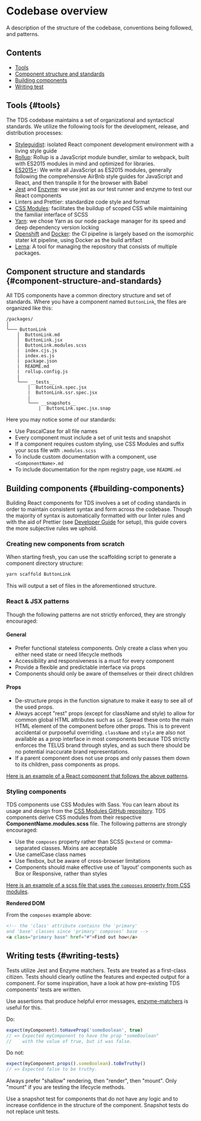 # Codebase overview

A description of the structure of the codebase, conventions being followed, and patterns.

## Contents

* [Tools](#tools)
* [Component structure and standards](#component-structure-and-standards)
* [Building components](#building-components)
* [Writing test](#writing-tests)

## Tools {#tools}

The TDS codebase maintains a set of organizational and syntactical standards.
We utilize the following tools for the development, release, and distribution processes:

* [Styleguidist](https://react-styleguidist.js.org/): isolated React component development environment with a
  living style guide
* [Rollup](https://rollupjs.org/): Rollup is a JavaScript module bundler, similar to webpack, built with ES2015 modules
  in mind and optimized for libraries.
* [ES2015+](https://github.com/lukehoban/es6features): We write all JavaScript as ES2015 modules, generally following
  the comprehensive AirBnb style guides for JavaScript and React, and then transpile it for the browser with Babel
* [Jest](https://facebook.github.io/jest/) and [Enzyme](https://github.com/blainekasten/enzyme-matchers):
  we use jest as our test runner and enzyme to test our React components
* Linters and Prettier: standardize code style and format
* [CSS Modules](https://github.com/css-modules/css-modules): facilitates the buildup of scoped
  CSS while maintaining the familiar interface of SCSS
* [Yarn](https://yarnpkg.com/en/): we chose Yarn as our node package
  manager for its speed and deep dependency version locking
* [Openshift](https://www.openshift.com/) and [Docker](https://www.docker.com/): the CI pipeline is largely
  based on the isomorphic stater kit pipeline, using Docker as the build artifact
* [Lerna](https://lernajs.io/): A tool for managing the repository that consists of multiple packages.

## Component structure and standards {#component-structure-and-standards}

All TDS components have a common directory structure and set of standards. Where you have a
component named `ButtonLink`, the files are organized like this:

```
/packages/
│
└─── ButtonLink
    │  ButtonLink.md
    │  ButtonLink.jsx
    │  ButtonLink.modules.scss
    |  index.cjs.js
    │  index.es.js
    |  package.json
    |  README.md
    |  rollup.config.js
    |
    └─── __tests__
        │  ButtonLink.spec.jsx
        |  ButtonLink.ssr.spec.jsx
        |
        └─── __snapshots__
            |  ButtonLink.spec.jsx.snap
```

Here you may notice some of our standards:

* Use PascalCase for all file names
* Every component must include a set of unit tests and snapshot
* If a component requires custom styling, use CSS Modules and suffix your scss file with `.modules.scss`
* To include custom documentation with a component, use `<ComponentName>.md`
* To include documentation for the npm registry page, use `README.md`

## Building components {#building-components}

Building React components for TDS involves a set of coding standards in order to maintain consistent syntax
and form across the codebase. Though the majority of syntax is automatically formatted with our linter rules and
with the aid of Prettier (see [Developer Guide](./contributing/developer-guide.md) for setup), this guide covers
the more subjective rules we uphold.

### Creating new components from scratch

When starting fresh, you can use the scaffolding script to generate a component directory structure:

```sh
yarn scaffold ButtonLink
```

This will output a set of files in the aforementioned structure.

### React &amp; JSX patterns

Though the following patterns are not strictly enforced, they are strongly encouraged:

#### General

* Prefer functional stateless components. Only create a class when you either need state or need lifecycle methods
* Accessibility and responsiveness is a must for every component
* Provide a flexible and predictable interface via props
* Components should only be aware of themselves or their direct children

#### Props

* De-structure props in the function signature to make it easy to see all of the used props.
* Always accept "rest" props (except for className and style) to allow for common global HTML attributes such as `id`.
  Spread these onto the main HTML element of the component before other props. This is to prevent accidental or
  purposeful overriding. `className` and `style` are also not available as a prop interface in most components because
  TDS strictly enforces the TELUS brand through styles, and as such there should be no potential inaccurate brand
  representations.
* If a parent component does not use props and only passes them down to its children, pass components as props.

[Here is an example of a React component that follows the above patterns](https://github.com/telusdigital/tds/blob/309271bff529a690532b781e4b3dd26939642f37/src/components/Link/ButtonLink/ButtonLink.jsx).

### Styling components

TDS components use CSS Modules with Sass. You can learn about its usage and design from the
[CSS Modules GitHub repository](https://github.com/css-modules/css-modules). TDS components derive CSS modules from
their respective **ComponentName.modules.scss** file. The following patterns are strongly encouraged:

* Use the `composes` property rather than SCSS `@extend` or comma-separated classes. Mixins are acceptable
* Use camelCase class names
* Use flexbox, but be aware of cross-browser limitations
* Components should make effective use of 'layout' components such as Box or Responsive, rather than styles

[Here is an example of a scss file that uses the `composes` property from CSS modules](https://github.com/telusdigital/tds/blob/309271bff529a690532b781e4b3dd26939642f37/src/components/Link/ButtonLink/ButtonLink.modules.scss).

**Rendered DOM**

From the `composes` example above:

```html
<!-- the 'class' attribute contains the 'primary'
and 'base' classes since 'primary' composes' base -->
<a class="primary base" href="#">Find out how</a>
```

## Writing tests {#writing-tests}

Tests utilize Jest and Enzyme matchers. Tests are treated as a first-class citizen. Tests
should clearly outline the features and expected output for a component. For some inspiration, have a look at how
pre-existing TDS components' tests are written.

Use assertions that produce helpful error messages, [enzyme-matchers](https://github.com/blainekasten/enzyme-matchers) is useful for this.

Do:

```js
expect(myComponent).toHaveProp('someBoolean', true)
// => Expected myComponent to have the prop "someBoolean"
//    with the value of true, but it was false.
```

Do not:

```js
expect(myComponent.props().someBoolean).toBeTruthy()
// => Expected false to be truthy.
```

Always prefer "shallow" rendering, then "render", then "mount". Only "mount" if you are testing the lifecycle methods.

Use a snapshot test for components that do not have any logic and to increase confidence in the structure of the
component. Snapshot tests do not replace unit tests.
